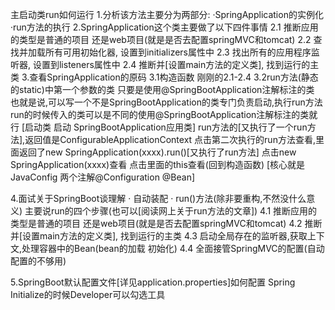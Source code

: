 主启动类run如何运行
1.分析该方法主要分为两部分:
·SpringApplication的实例化
·run方法的执行
2.SpringApplication这个类主要做了以下四件事情
2.1 推断应用的类型是普通的项目 还是web项目(就是是否去配置springMVC和tomcat)
2.2 查找并加载所有可用初始化器, 设置到initializers属性中
2.3 找出所有的应用程序监听器, 设置到listeners属性中
2.4 推断并[设置main方法的定义类], 找到运行的主类
3.查看SpringApplication的原码
3.1构造函数
刚刚的2.1-2.4
3.2run方法(静态的static)中第一个参数的类 只要是使用@SpringBootApplication注解标注的类
也就是说,可以写一个不是SpringBootApplication的类专门负责启动,执行run方法
run的时候传入的类可以是不同的使用@SpringBootApplication注解标注的类就行
[启动类 启动 SpringBootApplication应用类] 
run方法的[又执行了一个run方法],返回值是ConfigurableApplicationContext
点击第二次执行的run方法查看,里面返回了new SpringApplication(xxxx).run()[又执行了run方法]
点击new SpringApplication(xxxx)查看 点击里面的this查看(回到构造函数)
[核心就是JavaConfig 两个注解@Configuration @Bean]

4.面试关于SpringBoot谈理解
· 自动装配
· run()方法(除非要重构,不然没什么意义)
主要说run的四个步骤(也可以[阅读网上关于run方法的文章])
4.1 推断应用的类型是普通的项目 还是web项目(就是是否去配置springMVC和tomcat)
4.2 推断并[设置main方法的定义类], 找到运行的主类
4.3 启动全局存在的监听器,获取上下文,处理容器中的Bean(bean的加载 初始化)
4.4 全面接管SpringMVC的配置(自动配置的不够用)

5.SpringBoot默认配置文件[详见application.properties]如何配置
Spring Initialize的时候Developer可以勾选工具